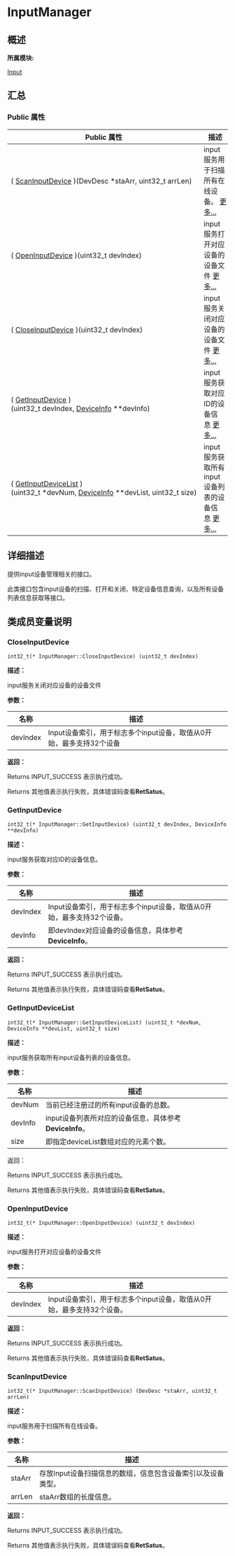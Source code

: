 # InputManager


## **概述**

**所属模块:**

[Input](_input.md)


## **汇总**


### Public 属性

  | Public&nbsp;属性 | 描述 | 
| -------- | -------- |
| (&nbsp;[ScanInputDevice](#scaninputdevice)&nbsp;)(DevDesc&nbsp;\*staArr,&nbsp;uint32_t&nbsp;arrLen) | input服务用于扫描所有在线设备。&nbsp;[更多...](#scaninputdevice) | 
| (&nbsp;[OpenInputDevice](#openinputdevice)&nbsp;)(uint32_t&nbsp;devIndex) | input服务打开对应设备的设备文件&nbsp;[更多...](#openinputdevice) | 
| (&nbsp;[CloseInputDevice](#closeinputdevice)&nbsp;)(uint32_t&nbsp;devIndex) | input服务关闭对应设备的设备文件&nbsp;[更多...](#closeinputdevice) | 
| (&nbsp;[GetInputDevice](#getinputdevice)&nbsp;)(uint32_t&nbsp;devIndex,&nbsp;[DeviceInfo](_device_info.md)&nbsp;\*\*devInfo) | input服务获取对应ID的设备信息&nbsp;[更多...](#getinputdevice) | 
| (&nbsp;[GetInputDeviceList](#getinputdevicelist)&nbsp;)(uint32_t&nbsp;\*devNum,&nbsp;[DeviceInfo](_device_info.md)&nbsp;\*\*devList,&nbsp;uint32_t&nbsp;size) | input服务获取所有input设备列表的设备信息&nbsp;[更多...](#getinputdevicelist) | 


## **详细描述**

提供input设备管理相关的接口。

此类接口包含input设备的扫描、打开和关闭、特定设备信息查询，以及所有设备列表信息获取等接口。


## **类成员变量说明**


### CloseInputDevice

  
```
int32_t(* InputManager::CloseInputDevice) (uint32_t devIndex)
```

**描述：**

input服务关闭对应设备的设备文件

**参数：**

  | 名称 | 描述 | 
| -------- | -------- |
| devIndex | Input设备索引，用于标志多个input设备，取值从0开始，最多支持32个设备 | 

**返回：**

Returns INPUT_SUCCESS 表示执行成功。

Returns 其他值表示执行失败，具体错误码查看**RetSatus**。


### GetInputDevice

  
```
int32_t(* InputManager::GetInputDevice) (uint32_t devIndex, DeviceInfo **devInfo)
```

**描述：**

input服务获取对应ID的设备信息。

**参数：**

  | 名称 | 描述 | 
| -------- | -------- |
| devIndex | Input设备索引，用于标志多个input设备，取值从0开始，最多支持32个设备。 | 
| devInfo | 即devIndex对应设备的设备信息，具体参考**DeviceInfo**。 | 

**返回：**

Returns INPUT_SUCCESS 表示执行成功。

Returns 其他值表示执行失败，具体错误码查看**RetSatus**。


### GetInputDeviceList

  
```
int32_t(* InputManager::GetInputDeviceList) (uint32_t *devNum, DeviceInfo **devList, uint32_t size)
```

**描述：**

input服务获取所有input设备列表的设备信息。

**参数：**

  | 名称 | 描述 | 
| -------- | -------- |
| devNum | 当前已经注册过的所有input设备的总数。 | 
| devInfo | input设备列表所对应的设备信息，具体参考**DeviceInfo**。 | 
| size | 即指定deviceList数组对应的元素个数。 | 

返回：

Returns INPUT_SUCCESS 表示执行成功。

Returns 其他值表示执行失败，具体错误码查看**RetSatus**。


### OpenInputDevice

  
```
int32_t(* InputManager::OpenInputDevice) (uint32_t devIndex)
```

**描述：**

input服务打开对应设备的设备文件

**参数：**

  | 名称 | 描述 | 
| -------- | -------- |
| devIndex | Input设备索引，用于标志多个input设备，取值从0开始，最多支持32个设备。 | 

**返回：**

Returns INPUT_SUCCESS 表示执行成功。

Returns 其他值表示执行失败，具体错误码查看**RetSatus**。


### ScanInputDevice

  
```
int32_t(* InputManager::ScanInputDevice) (DevDesc *staArr, uint32_t arrLen)
```

**描述：**

input服务用于扫描所有在线设备。

**参数：**

  | 名称 | 描述 | 
| -------- | -------- |
| staArr | 存放Input设备扫描信息的数组，信息包含设备索引以及设备类型。 | 
| arrLen | staArr数组的长度信息。 | 

**返回：**

Returns INPUT_SUCCESS 表示执行成功。

Returns 其他值表示执行失败，具体错误码查看**RetSatus**。
